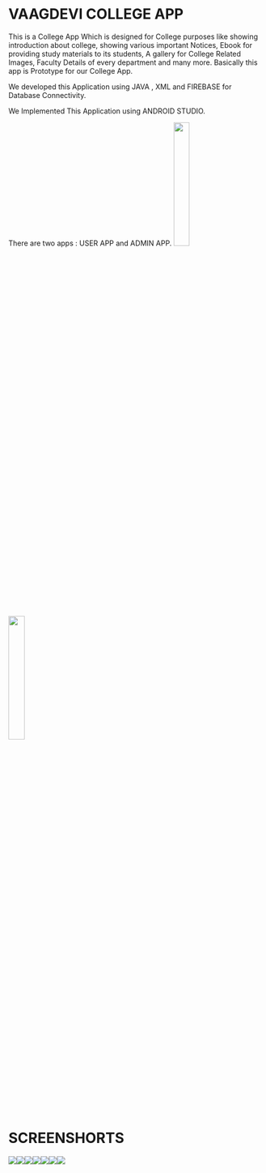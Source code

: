 # VAAGDEVI COLLEGE APP
This is a College App Which is designed for College purposes like showing introduction about college, showing various important Notices, Ebook for providing study materials to its students, A gallery for College Related Images, Faculty Details of every department and many more. Basically this app is  Prototype for our College App.

We developed this Application using JAVA , XML and FIREBASE for Database Connectivity.

We Implemented This Application using ANDROID STUDIO.

There are two apps : USER APP and ADMIN APP.
<img src="https://1000logos.net/wp-content/uploads/2016/10/Android-Logo-640x400.png" width="25%"/>
<img src="https://1.bp.blogspot.com/-YIfQT6q8ZM4/Vzyq5z1B8HI/AAAAAAAAAAc/UmWSSMLKtKgtH7CACElUp12zXkrPK5UoACLcB/w1200-h630-p-k-no-nu/image00.png" width="25%"/>
# SCREENSHORTS
<img src="https://blogger.googleusercontent.com/img/b/R29vZ2xl/AVvXsEgQsuv36BmZhXwwvWYOGJqUb5jb1mftWLNYHnpGDwsIcNnN5dRJm2F0MRsvXJ8C6zfz3K_Eta4GZfmJ92oRQjbkpOAtZYVwanimfO7GHZLTIuuOMV63LEEGM28WMj8mfMwtzukROU7Nq9Nm0b5jhioNBLH9W9JYi3Gmqw12-oeBWH9SQF5L_ArIj2hg/s320/Screenshot_2023-04-21-12-25-01-890_com.example.vaagdevicollege.jpg"/><img src="https://blogger.googleusercontent.com/img/b/R29vZ2xl/AVvXsEhLLo9Lu3DkyH51346MW9yrlaHo5u96TthLQ0k_CWwvRrxkaUTNRchVwrLMjgDOT3bJ6X-RbUDgrgMtbLlYuri5NHf0Ki_QuNzSNcgctIoSuJDMoQXIKBRyrIodUZfNoRE2kqAcddjUxKSjNAyo_YDyplne2itxm5vgVFUXenu9fSfnaINgD9X6nFQ0/s320/Screenshot_2023-04-21-12-25-20-726_com.example.vaagdevicollege.jpg"/><img src="https://blogger.googleusercontent.com/img/b/R29vZ2xl/AVvXsEilp4RCdlnGzCCQG2Pphr8N1yRbuvuUoMxEdN-9qGLJjCVfrwweuFOvAHBo_6YntK9UCr5Wf9Aqp7GlCSuqI-CjVX_Gso0aP48dwcYJIVsEc3NsHaFsUvpmWHATqC5dIZcSMjpBC5lIX2mqbgs8IEeoVdNY-ozOu7aaDBb7fWqCjkNOOPnAEa7qBiXA/s320/Screenshot_2023-04-21-12-25-25-371_com.example.vaagdevicollege.jpg"/><img src="https://blogger.googleusercontent.com/img/b/R29vZ2xl/AVvXsEjS1Q1MAbUb0m26gcu6R90slZIRtVYkcuVK2x2QZSmu91nmDJqCC3nfGnZnGFx3s25PRAwbRQ9d1Li67ySmLPI_PIvcyXELeV3KKqeYgS5A8waORHutLap77O6ArS97pTkneEa6tVME2QyTpKiX-BU9voGWgSjoE9Wmgm5SzqbNgOpuKPows6vZ1Gzr/s320/Screenshot_2023-04-21-12-25-31-506_com.example.vaagdevicollege.jpg"/><img src="https://blogger.googleusercontent.com/img/b/R29vZ2xl/AVvXsEiPL_XRRYju50lHED618B1QI52ixmTUF2zNgm2lSqAbaq8YaIdKq0d75WsDdtRmJSKwdisRB54OizscR7Jgk0jco-6ivndH2yzwarVDKeQu4AAoWy09UhCH47HkVYh_lUoOpvKuXErQx4NYUS0XyPpusTA3_GbZ1eUgWoC8EiYQaitb3xDlgM2xmBl1/s320/Screenshot_2023-04-21-12-25-44-613_com.example.vaagdevicollege.jpg"/><img src="https://blogger.googleusercontent.com/img/b/R29vZ2xl/AVvXsEhusDwfcyoBhppzaeG9h5kj0f8aP_XZebn16rf9OawcSeVyBmf9ofahxx0VSIR6ERh9C0mP-dXYVAgz3V-0BZ6xKsuupSLOzOZe90rvACGD6_8lwzbNLfv5Ku_WZKiuqFmAVHVq3axZzqjIyQ95wCQNLUovrioTm1y9qgkzqSUBYWExbXWnd5uzMJYV/s320/Screenshot_2023-04-21-12-25-52-625_com.example.vaagdevicollege.jpg"/><img src="https://blogger.googleusercontent.com/img/b/R29vZ2xl/AVvXsEgZ6sKxjdaBbkmTcviiCXWkl_pBnCu_WTBqY9TfOtKiMP5vSB6p7tnjR0K_M8xT63LLs9fQpGynu8o-_990VKB9tovWQBPuNSoMoFGrIb5zbKN2-pjEsCrhph1i_zfq998CxdhoEod0uJU4ph-fulrE33ncyBvHg9TtEMUCxpuO07JAu2GEg06IjP-N/s320/Screenshot_2023-04-21-12-27-35-855_com.example.vaagdevicollege.jpg"/>
